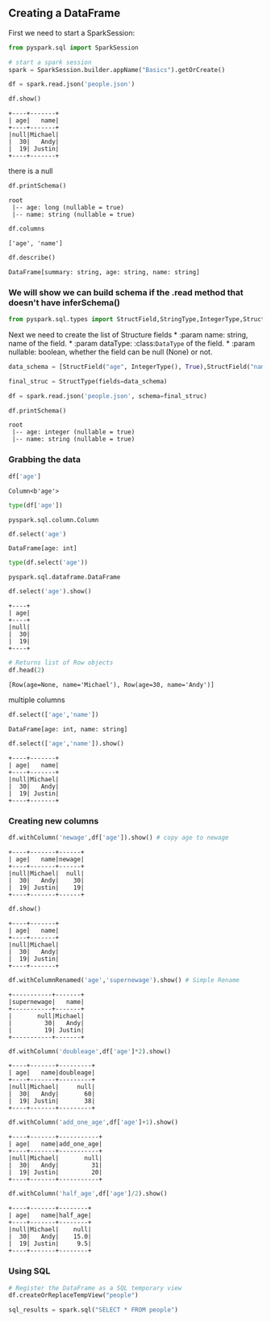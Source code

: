 
## Creating a DataFrame

First we need to start a SparkSession:


```python
from pyspark.sql import SparkSession
```


```python
# start a spark session
spark = SparkSession.builder.appName("Basics").getOrCreate()
```


```python
df = spark.read.json('people.json')
```


```python
df.show()
```

    +----+-------+
    | age|   name|
    +----+-------+
    |null|Michael|
    |  30|   Andy|
    |  19| Justin|
    +----+-------+
    


there is a null


```python
df.printSchema()
```

    root
     |-- age: long (nullable = true)
     |-- name: string (nullable = true)
    



```python
df.columns
```




    ['age', 'name']




```python
df.describe()
```




    DataFrame[summary: string, age: string, name: string]



### We will show we can build schema if the  .read method that doesn't have inferSchema() 


```python
from pyspark.sql.types import StructField,StringType,IntegerType,StructType
```

Next we need to create the list of Structure fields
    * :param name: string, name of the field.
    * :param dataType: :class:`DataType` of the field.
    * :param nullable: boolean, whether the field can be null (None) or not.


```python
data_schema = [StructField("age", IntegerType(), True),StructField("name", StringType(), True)]
```


```python
final_struc = StructType(fields=data_schema)
```


```python
df = spark.read.json('people.json', schema=final_struc)
```


```python
df.printSchema()
```

    root
     |-- age: integer (nullable = true)
     |-- name: string (nullable = true)
    


### Grabbing the data


```python
df['age']
```




    Column<b'age'>




```python
type(df['age'])
```




    pyspark.sql.column.Column




```python
df.select('age')
```




    DataFrame[age: int]




```python
type(df.select('age'))
```




    pyspark.sql.dataframe.DataFrame




```python
df.select('age').show()
```

    +----+
    | age|
    +----+
    |null|
    |  30|
    |  19|
    +----+
    



```python
# Returns list of Row objects
df.head(2)
```




    [Row(age=None, name='Michael'), Row(age=30, name='Andy')]



multiple columns


```python
df.select(['age','name'])
```




    DataFrame[age: int, name: string]




```python
df.select(['age','name']).show()
```

    +----+-------+
    | age|   name|
    +----+-------+
    |null|Michael|
    |  30|   Andy|
    |  19| Justin|
    +----+-------+
    


### Creating new columns


```python
df.withColumn('newage',df['age']).show() # copy age to newage
```

    +----+-------+------+
    | age|   name|newage|
    +----+-------+------+
    |null|Michael|  null|
    |  30|   Andy|    30|
    |  19| Justin|    19|
    +----+-------+------+
    



```python
df.show()
```

    +----+-------+
    | age|   name|
    +----+-------+
    |null|Michael|
    |  30|   Andy|
    |  19| Justin|
    +----+-------+
    



```python
df.withColumnRenamed('age','supernewage').show() # Simple Rename
```

    +-----------+-------+
    |supernewage|   name|
    +-----------+-------+
    |       null|Michael|
    |         30|   Andy|
    |         19| Justin|
    +-----------+-------+
    



```python
df.withColumn('doubleage',df['age']*2).show()
```

    +----+-------+---------+
    | age|   name|doubleage|
    +----+-------+---------+
    |null|Michael|     null|
    |  30|   Andy|       60|
    |  19| Justin|       38|
    +----+-------+---------+
    



```python
df.withColumn('add_one_age',df['age']+1).show()
```

    +----+-------+-----------+
    | age|   name|add_one_age|
    +----+-------+-----------+
    |null|Michael|       null|
    |  30|   Andy|         31|
    |  19| Justin|         20|
    +----+-------+-----------+
    



```python
df.withColumn('half_age',df['age']/2).show()
```

    +----+-------+--------+
    | age|   name|half_age|
    +----+-------+--------+
    |null|Michael|    null|
    |  30|   Andy|    15.0|
    |  19| Justin|     9.5|
    +----+-------+--------+
    


### Using SQL


```python
# Register the DataFrame as a SQL temporary view
df.createOrReplaceTempView("people")
```


```python
sql_results = spark.sql("SELECT * FROM people")
```


```python

```
